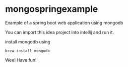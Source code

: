 # mongospringexample
Example of a spring boot web application using mongodb

You can import this idea project into intellij and run it. 

install mongodb using

`brew install mongodb`

Wee! Have fun!
